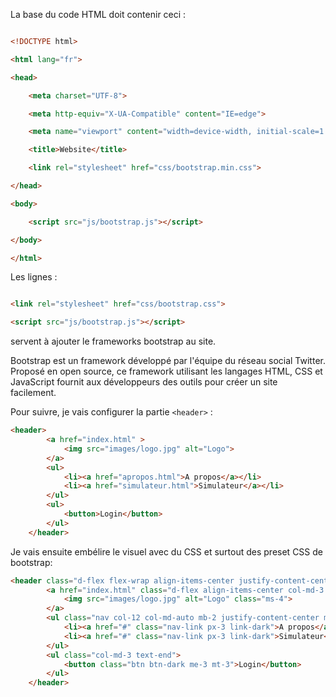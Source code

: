 La base du code HTML doit contenir ceci :

``` html

<!DOCTYPE html>

<html lang="fr">

<head>

    <meta charset="UTF-8">

    <meta http-equiv="X-UA-Compatible" content="IE=edge">

    <meta name="viewport" content="width=device-width, initial-scale=1.0">

    <title>Website</title>

    <link rel="stylesheet" href="css/bootstrap.min.css">

</head>

<body>

    <script src="js/bootstrap.js"></script>

</body>

</html>

```

Les lignes :

```html

<link rel="stylesheet" href="css/bootstrap.css">

<script src="js/bootstrap.js"></script>

```

servent à ajouter le frameworks bootstrap au site.

Bootstrap est un framework développé par l'équipe du réseau social Twitter. Proposé en open source, ce framework utilisant les langages HTML, CSS et JavaScript fournit aux développeurs des outils pour créer un site facilement.

Pour suivre, je vais configurer la partie `<header>` :
``` html
<header>
        <a href="index.html" >
            <img src="images/logo.jpg" alt="Logo">
        </a>
        <ul>
            <li><a href="apropos.html">A propos</a></li>
            <li><a href="simulateur.html">Simulateur</a></li>
        </ul>
        <ul>
            <button>Login</button>
        </ul>
    </header>
```

Je vais ensuite embélire le visuel avec du CSS et surtout des preset CSS de bootstrap:
``` html
<header class="d-flex flex-wrap align-items-center justify-content-center justify-content-md-between py-3 mb-4 border-bottom">
        <a href="index.html" class="d-flex align-items-center col-md-3 mb-2 mb-md-0 text-dark text-decoration-none">
            <img src="images/logo.jpg" alt="Logo" class="ms-4">
        </a>
        <ul class="nav col-12 col-md-auto mb-2 justify-content-center mb-md-0 fs-5">
            <li><a href="#" class="nav-link px-3 link-dark">A propos</a></li>
            <li><a href="#" class="nav-link px-3 link-dark">Simulateur</a></li>
        </ul>
        <ul class="col-md-3 text-end">
            <button class="btn btn-dark me-3 mt-3">Login</button>
        </ul>
    </header>
```

